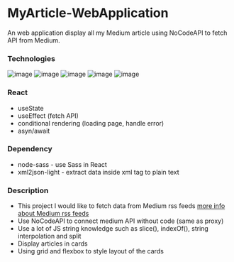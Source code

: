 # MyArticle-WebApplication
An web application display all my Medium article using NoCodeAPI to fetch API from Medium.
### Technologies
![image](https://img.shields.io/badge/React-20232A?style=for-the-badge&logo=react&logoColor=61DAFB)
![image](https://img.shields.io/badge/HTML5-E34F26?style=for-the-badge&logo=html5&logoColor=white)
![image](https://img.shields.io/badge/CSS3-1572B6?style=for-the-badge&logo=css3&logoColor=white)
![image](https://img.shields.io/badge/Sass-CC6699?style=for-the-badge&logo=sass&logoColor=white)
![image](https://img.shields.io/badge/JavaScript-F7DF1E?style=for-the-badge&logo=javascript&logoColor=black)

### React
- useState
- useEffect (fetch API)
- conditional rendering (loading page, handle error)
- asyn/await

### Dependency
- node-sass - use Sass in React
- xml2json-light - extract data inside xml tag to plain text

### Description
- This project I would like to fetch data from Medium rss feeds [more info about Medium rss feeds](https://help.medium.com/hc/en-us/articles/214874118-Using-RSS-feeds-of-profiles-publications-and-topics)
- Use NoCodeAPI to connect medium API without code (same as proxy)
- Use a lot of JS string knowledge such as slice(), indexOf(), string interpolation and split
- Display articles in cards
- Using grid and flexbox to style layout of the cards
